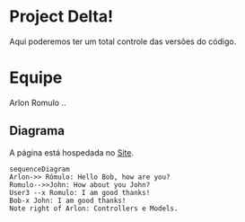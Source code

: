 # Project Delta!

Aqui poderemos ter um total controle das versões do código.

# Equipe

Arlon
Romulo
..





## Diagrama

A página está hospedada no [Site](https://romulus.com.br/dashdeltacapital/login/inicio.php). 

```mermaid
sequenceDiagram
Arlon->> Rômulo: Hello Bob, how are you?
Romulo-->>John: How about you John?
User3 --x Romulo: I am good thanks!
Bob-x John: I am good thanks!
Note right of Arlon: Controllers e Models.
```

